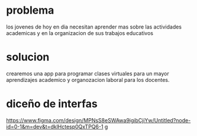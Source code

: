 # problema
los jovenes de hoy en dia  necesitan aprender mas sobre las actividades academicas y en la organizacion de sus trabajos educativos
# solucion
crearemos una app para programar clases virtuales para un mayor aprendizajes academico y organozacion laboral para los docentes.
# diceño de interfas
https://www.figma.com/design/MPNsS8eSWAwa9igibCjiYw/Untitled?node-id=0-1&m=dev&t=dklHctesp0QxTPQ6-1
g

